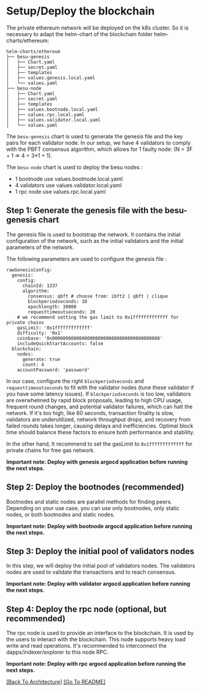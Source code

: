 # Setup/Deploy the blockchain


The private ethereum network will be deployed on the k8s cluster. So it is necessary to adapt the helm-chart of the blockchain folder helm-charts/ethereum:

```
helm-charts/ethereum
├── besu-genesis
│   ├── Chart.yaml
│   ├── secret.yaml
│   ├── templates
│   ├── values.genesis.local.yaml
│   └── values.yaml
├── besu-node
│   ├── Chart.yaml
│   ├── secret.yaml
│   ├── templates
│   ├── values.bootnode.local.yaml
│   ├── values.rpc.local.yaml
│   ├── values.validator.local.yaml
│   └── values.yaml
```

The `besu-genesis` chart is used to generate the genesis file and the key pairs for each validator node. In our setup, we have 4 validators to comply with the PBFT consensus algorithm, which allows for 1 faulty node: (N = 3F + 1 => 4 = 3*1 + 1).


The `besu-node` chart is used to deploy the besu nodes :
- 1 bootnode use values.bootnode.local.yaml
- 4 validators use values.validator.local.yaml
- 1 rpc node use values.rpc.local.yaml

## Step 1: Generate the genesis file with the besu-genesis chart

The genesis file is used to bootstrap the network. It contains the initial configuration of the network, such as the initial validators and the initial parameters of the network.


The following parameters are used to configure the genesis file :
```
rawGenesisConfig:
  genesis:
    config:
      chainId: 1337
      algorithm:
        consensus: qbft # choose from: ibft2 | qbft | clique
        blockperiodseconds: 10
        epochlength: 30000
        requesttimeoutseconds: 20
    # we recommend setting the gas limit to 0x1fffffffffffff for private chains
    gasLimit: '0x1fffffffffffff'
    difficulty: '0x1'
    coinbase: '0x0000000000000000000000000000000000000000'
    includeQuickStartAccounts: false
  blockchain:
    nodes:
      generate: true
      count: 4
    accountPassword: 'password'
```

In our case, configure the right `blockperiodseconds` and `requesttimeoutseconds` to fit with the validator nodes (tune these validator if you have some latency issues). If `blockperiodseconds` is too low, validators are overwhelmed by rapid block proposals, leading to high CPU usage, frequent round changes, and potential validator failures, which can halt the network. If it's too high, like 60 seconds, transaction finality is slow, validators are underutilized, network throughput drops, and recovery from failed rounds takes longer, causing delays and inefficiencies. Optimal block time should balance these factors to ensure both performance and stability.

In the other hand, It recommend to set the gasLimit to `0x1fffffffffffff` for private chains for free gas network.

**Important note: Deploy with genesis argocd application before running the next steps.**

## Step 2: Deploy the bootnodes (recommended)

Bootnodes and static nodes are parallel methods for finding peers. Depending on your use case, you can use only bootnodes, only static nodes, or both bootnodes and static nodes.

**Important note: Deploy with bootnode argocd application before running the next steps.**

## Step 3: Deploy the initial pool of validators nodes

In this step, we will deploy the initial pool of validators nodes. The validators nodes are used to validate the transactions and to reach consensus.

**Important note: Deploy with validator argocd application before running the next steps.**

## Step 4: Deploy the rpc node (optional, but recommended)

The rpc node is used to provide an interface to the blockchain. It is used by the users to interact with the blockchain. This node supports heavy load write and read operations. It's recommended to interconnect the dapps/indexer/explorer to this node RPC.

**Important note: Deploy with rpc argocd application before running the next steps.**


[[Back To Architecture]](./Architecture-blockchain.md) [[Go To README]](../README.md)